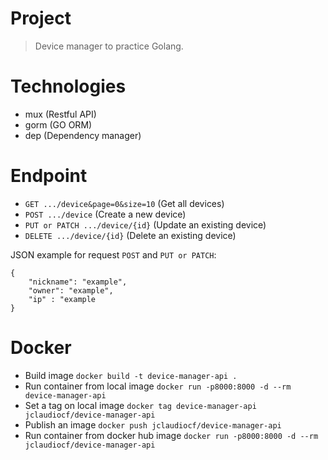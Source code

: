 # Project
> Device manager to practice Golang.

# Technologies
- mux (Restful API)
- gorm (GO ORM)
- dep (Dependency manager)

# Endpoint
- `GET .../device&page=0&size=10` (Get all devices)
- `POST .../device` (Create a new device)
- `PUT or PATCH .../device/{id}` (Update an existing device)
- `DELETE .../device/{id}` (Delete an existing device)

JSON example for request `POST` and `PUT or PATCH`:
```
{
    "nickname": "example",
    "owner": "example",
    "ip" : "example
}
```

# Docker
- Build image `docker build -t device-manager-api .`
- Run container from local image `docker run -p8000:8000 -d --rm device-manager-api`
- Set a tag on local image `docker tag device-manager-api jclaudiocf/device-manager-api`
- Publish an image `docker push jclaudiocf/device-manager-api`
- Run container from docker hub image `docker run -p8000:8000 -d --rm jclaudiocf/device-manager-api`